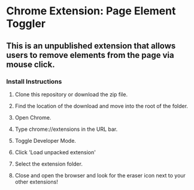 # Chrome Extension: Page Element Toggler

## This is an unpublished extension that allows users to remove elements from the page via mouse click.

### Install Instructions

1. Clone this repository or download the zip file.

2. Find the location of the download and move into the root of the folder.

3. Open Chrome.

4. Type chrome://extensions in the URL bar.

5. Toggle Developer Mode.

6. Click 'Load unpacked extension'

7. Select the extension folder.

8. Close and open the browser and look for the eraser icon next to your other extensions!

